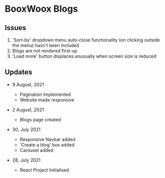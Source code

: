 # BooxWoox Blogs

## Issues
1. 'Sort-by' dropdown menu auto-close functionality (on clicking outside the menu) hasn't been included
2. Blogs are not rendered first-up
3. 'Load more' button displaces unusually when screen size is reduced

## Updates
- 9 August, 2021
    - Pagination Implemented
    - Website made responsive

- 2 August, 2021
    - Blogs page created

- 30, July 2021
    - Responsive Navbar added
    - 'Create a blog' box added
    - Carousel added

- 28, July 2021
    - React Project Initialised